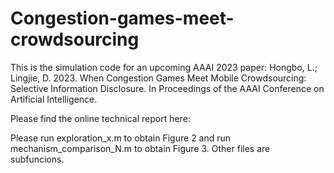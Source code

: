# Congestion-games-meet-crowdsourcing
This is the simulation code for an upcoming AAAI 2023 paper:
Hongbo, L.; Lingjie, D. 2023. When Congestion Games Meet Mobile Crowdsourcing: Selective Information Disclosure. In Proceedings of the AAAI Conference on Artificial Intelligence.

Please find the online technical report here:


Please run exploration_x.m to obtain Figure 2 and run mechanism_comparison_N.m to obtain Figure 3.
Other files are subfuncions.
